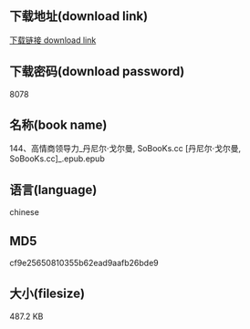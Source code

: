 ## 下载地址(download link)
[下载链接 download link](https://voluble-croquembouche-d321dc.netlify.app/?s=144%E3%80%81%E9%AB%98%E6%83%85%E5%95%86%E9%A2%86%E5%AF%BC%E5%8A%9B_%E4%B8%B9%E5%B0%BC%E5%B0%94%C2%B7%E6%88%88%E5%B0%94%E6%9B%BC%2C+SoBooKs.cc+%5B%E4%B8%B9%E5%B0%BC%E5%B0%94%C2%B7%E6%88%88%E5%B0%94%E6%9B%BC%2C+SoBooKs.cc%5D_.epub)

## 下载密码(download password)
8078

## 名称(book name)
144、高情商领导力_丹尼尔·戈尔曼, SoBooKs.cc [丹尼尔·戈尔曼, SoBooKs.cc]_.epub.epub

## 语言(language)
chinese

## MD5
cf9e25650810355b62ead9aafb26bde9

## 大小(filesize)
487.2 KB
